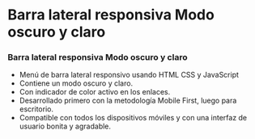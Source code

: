 # Barra lateral responsiva Modo oscuro y claro
### Barra lateral responsiva Modo oscuro y claro

- Menú de barra lateral responsivo usando HTML CSS y JavaScript
- Contiene un modo oscuro y claro.
- Con indicador de color activo en los enlaces.
- Desarrollado primero con la metodología Mobile First, luego para escritorio.
- Compatible con todos los dispositivos móviles y con una interfaz de usuario bonita y agradable.
